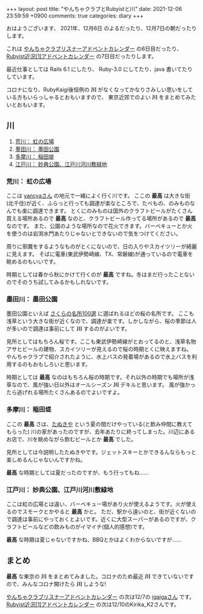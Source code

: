 +++
layout: post
title: "やんちゃクラブとRubyistと川"
date: 2021-12-06 23:59:59 +0900
comments: true
categories: diary
+++

おはようございます、 2021年、12月6日 のよるだったり、12月7日の朝だったりします。

これは [やんちゃクラブリスナーアドベントカレンダー](https://adventar.org/calendars/6668) の6日目だったり、
[Rubyist近況\[1\]アドベントカレンダー](https://adventar.org/calendars/6777) の7日目だったりします。

最近仕事としては Rails 6.1 にしたり、 Ruby-3.0 にしてたり、java 書いてたりしています。

コロナになり、RubyKaigi後恒例の **川** がなくなってかなりさみしい思いをしている方もいらっしゃるとおもいますので、
東京近郊でのよい **川** をまとめてみたいとおもいます。

## 川

1. [荒川： 虹の広場](https://www.google.com/maps/place/%E3%80%92120-0034+%E6%9D%B1%E4%BA%AC%E9%83%BD%E8%B6%B3%E7%AB%8B%E5%8C%BA%E5%8D%83%E4%BD%8F%EF%BC%95%E4%B8%81%E7%9B%AE/@35.7563561,139.8029477,17z/data=!3m1!4b1!4m5!3m4!1s0x60188e4823ec7b73:0xf626ddac28b8deac!8m2!3d35.7562782!4d139.8054747)
1. [墨田川： 墨田公園](https://www.google.com/maps/place/%E5%8F%B0%E6%9D%B1%E5%8C%BA%E7%AB%8B+%E9%9A%85%E7%94%B0%E5%85%AC%E5%9C%92/@35.7247541,139.8060852,15.75z/data=!4m9!1m2!2m1!1z5aKo55Sw5YWs5ZyS!3m5!1s0x60188ec349138a67:0xc95c03b0375fa0d7!8m2!3d35.7107642!4d139.7982715!15sCgzloqjnlLDlhazlnJJaDyIN5aKo55SwIOWFrOWckpIBBHBhcms)
1. [多摩川： 稲田堤](https://www.google.com/maps/place/%E3%80%92214-0003+%E7%A5%9E%E5%A5%88%E5%B7%9D%E7%9C%8C%E5%B7%9D%E5%B4%8E%E5%B8%82%E5%A4%9A%E6%91%A9%E5%8C%BA%E8%8F%85%E7%A8%B2%E7%94%B0%E5%A0%A4%EF%BC%92%E4%B8%81%E7%9B%AE%EF%BC%91%EF%BC%90%E2%88%92%EF%BC%92%EF%BC%92/@35.6383952,139.5346417,18z/data=!3m1!4b1!4m5!3m4!1s0x6018f07a89b9d099:0x77385278ffea0854!8m2!3d35.6383952!4d139.535736)
1. [江戸川： 妙典公園、江戸川河川敷緑地](https://www.google.com/maps/search/%E3%80%92272-0111+%E5%8D%83%E8%91%89%E7%9C%8C%E5%B8%82%E5%B7%9D%E5%B8%82%E5%A6%99%E5%85%B8%EF%BC%96%E4%B8%81%E7%9B%AE%EF%BC%91%E2%88%92%EF%BC%91/@35.6945582,139.9282683,17z/data=!3m1!4b1)

### 荒川： 虹の広場

ここは [yancyaさん](https://twitter.com/yancya) の地元で一緒によく行く川です。
ここの **最高** は大きな街(北千住)が近く、ふらっと行っても調達が楽なところで、たべもの、のみものなんでも楽に調達できます。
とくにのみものは国外のクラフトビールがたくさん買える場所あるので **最高** なのと、クラフトビール作ってる場所があるので **最高** なのです。
また、公園のような場所なので花火できます。バーベキューとか火を使うのは岩渕水門あたりじゃないとできないので気をつけてください。

周りに邪魔をするようなものがとくにないので、日の入りやスカイツリーが綺麗に見えます。
そばに電車(東武伊勢崎線、TX、常磐線)が通っているので電車を眺めるのもいいです。

時期としては春から秋にかけて行くのが **最高** ですね。冬はまだ行ったことないのでそのうち試してみるかもしれないです。

### 墨田川： 墨田公園

墨田公園といえば [さくらの名所100選](https://www.sakuranokai.or.jp/information/local5/) に選ばれるほどの桜の名所です。
ここも浅草という大きな街が近くなので、調達が楽です。しかしながら、桜の季節は人が多いので調達は事前にして **川** するのがよいです。

見所としてはもちろん桜です。ここも東武伊勢崎線がとおってるのと、浅草名物アサヒビールの建物、スカイツリーが見えるので桜の時期とくに映えますね。
やんちゃクラブで紹介されたように、水上バスの発着場があるので水上バスを利用するのもおもしろいと思います。

時期としては **最高** なのはもちろん桜の時期です。それ以外の時期でも場所が浅草なので、風が強い日以外はオールシーズン **川** デキルと思います。
風が強かったら逃げれる場所たくさんあるのでよいですよ。

### 多摩川： 稲田堤

ここの **最高** さは、[たぬきや](https://tabelog.com/kanagawa/A1405/A140506/14014188/) という夏の間だけやっている(と飲み仲間に教えてもらった)
川の家があったのですが、去年あたりに終ってしまった。川辺にあるお店で、川を眺めながら飲むビールとか **最高** でした。

見所としては今説明したたぬきやです。ジェットスキーとかできるんならもっと楽しめるんじゃないんですかね。

**最高** な時期としては夏だったのですが、もう行ってもね……

### 江戸川： 妙典公園、江戸川河川敷緑地

ここは虹の広場とは違い、バーベキュー場があり火が使えるようです。火が使えるのでスモークとかやると **最高** かと。
ただ、駅から遠いのと、街が近くないので調達は事前にやっておくとよいです。近くに大型スーパーがあるのですが、クラフトビールなどの飲みものがイマイチ(個人的感想)です。

**最高** な時期は夏じゃないですかね、BBQとかはよくわからないですが……

## まとめ

**最高** な東京の **川** をまとめてみました。コロナのため最近 **川** できていないですので、みんなコロナ開けたら **川** しような!

[やんちゃクラブリスナーアドベントカレンダー](https://adventar.org/calendars/6668) の次は12/7の [igaigaさん](https://twitter.com/igaiga555) です。
[Rubyist近況\[1\]アドベントカレンダー](https://adventar.org/calendars/6777) の次は12/10のKirika_K2さんです。
